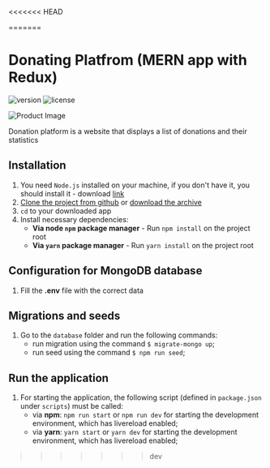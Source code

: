 <<<<<<< HEAD

=======
# Donating Platfrom (MERN app with Redux)

![version](https://img.shields.io/badge/version-1.0.0-blue.svg) ![license](https://img.shields.io/badge/license-MIT-blue.svg)

![Product Image](https://a.radikal.ru/a15/1910/63/e8131b6895be.jpg)

Donation platform is a website that displays a list of donations and their statistics

## Installation

1. You need `Node.js` installed on your machine, if you don't have it, you should install it - download [link](https://nodejs.org/en/download/)
2. [Clone the project from github](https://github.com/genyaevgeney/react-mongodb-api) or [download the archive](https://github.com/genyaevgeney/react-mongodb-api)
3. `cd` to your downloaded app
4. Install necessary dependencies:
    - **Via node `npm` package manager** - Run `npm install` on the project root
    - **Via `yarn` package manager** - Run `yarn install` on the project root

## Configuration for MongoDB database

1. Fill the **.env** file with the correct data

## Migrations and seeds

1. Go to the `database` folder and run the following commands:
    - run migration using the command `$ migrate-mongo up`;
    - run seed using the command `$ npm run seed`;

## Run the application

1. For starting the application, the following script (defined in `package.json` under `scripts`) must be called:
    - via **npm**: `npm run start` or `npm run dev` for starting the development environment, which has livereload enabled;
    - via **yarn**: `yarn start` or `yarn dev` for starting the development environment, which has livereload enabled;
>>>>>>> dev
